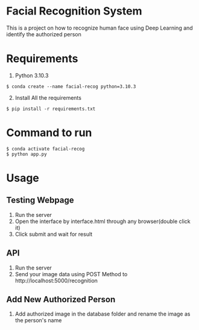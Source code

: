 # Facial Recognition System
This is a project on how to recognize human face using Deep Learning and identify the authorized person

# Requirements
1. Python 3.10.3
```
$ conda create --name facial-recog python=3.10.3
```
2. Install All the requirements
```
$ pip install -r requirements.txt
```

# Command to run
```
$ conda activate facial-recog
$ python app.py
```

# Usage
## Testing Webpage
1. Run the server
2. Open the interface by interface.html through any browser(double click it)
3. Click submit and wait for result

## API
1. Run the server
2. Send your image data using POST Method to http://localhost:5000/recognition

## Add New Authorized Person
1. Add authorized image in the database folder and rename the image as the person's name